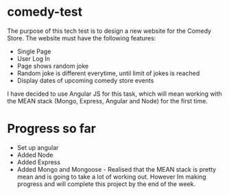 # comedy-test

The purpose of this tech test is to design a new website for the Comedy Store. The website must have the following features:

* Single Page
* User Log In
* Page shows random joke
* Random joke is different everytime, until limit of jokes is reached
* Display dates of upcoming comedy store events

I have decided to use Angular JS for this task, which will mean working with the MEAN stack (Mongo, Express, Angular and Node) for the first time.

# Progress so far

* Set up angular
* Added Node
* Added Express
* Added Mongo and Mongoose - Realised that the MEAN stack is pretty mean and is going to take a lot of working out. However Im making progress and will complete this project by the end of the week.
